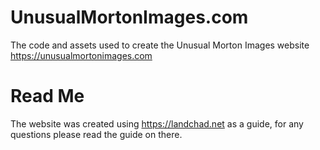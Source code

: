 # UnusualMortonImages.com
The code and assets used to create the Unusual Morton Images website https://unusualmortonimages.com

# Read Me
The website was created using https://landchad.net as a guide, for any questions please read the guide on there.
